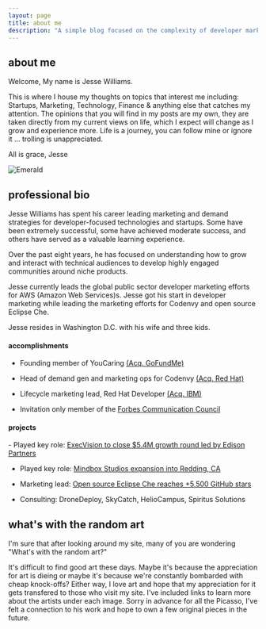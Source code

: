 ```yaml
---
layout: page
title: about me
description: "A simple blog focused on the complexity of developer marketing by Jesse Williams, a marketing professional who specalizes in developer marketing tactics, open source community building, and bringing developer-facing technologies to market."
---
```

## about me
Welcome, My name is Jesse Williams.

This is where I house my thoughts on topics that interest me including: Startups, Marketing, Technology, Finance & anything else that catches my attention. The opinions that you will find in my posts are my own, they are taken directly from my current views on life, which I expect will change as I grow and experience more. Life is a journey, you can follow mine or ignore it ... trolling is unappreciated.

All is grace,
Jesse

![Emerald](img/family.png "Family")


## professional bio
Jesse Williams has spent his career leading marketing and demand strategies for developer-focused technologies and startups. Some have been extremely successful, some have achieved moderate success, and others have served as a valuable learning experience. 

Over the past eight years, he has focused on understanding how to grow and interact with technical audiences to develop highly engaged communities around niche products.

Jesse currently leads the global public sector developer marketing efforts for AWS (Amazon Web Services)s. Jesse got his start in developer marketing while leading the marketing efforts for Codenvy and open source Eclipse Che.

Jesse resides in Washington D.C. with his wife and three kids. 

<h4>accomplishments</h4>

- Founding member of YouCaring <a href="https://techcrunch.com/2018/04/03/gofundme-acquires-youcaring-as-charitable-crowdfunding-continues-to-consolidate/">(Acq. GoFundMe)</a>

- Head of demand gen and marketing ops for Codenvy <a href="https://techcrunch.com/2017/05/25/red-hat-to-acquire-codenvy-as-part-of-its-growing-container-strategy/">(Acq. Red Hat)</a>

- Lifecycle marketing lead, Red Hat Developer <a href="https://techcrunch.com/2019/07/09/ibm-closes-red-hat-acquisition-for-34-billion/">(Acq. IBM)</a>

- Invitation only member of the <a href="https://www.forbes.com/sites/forbescommunicationscouncil/people/jessewilliams1/#e9fa31b51dc2">Forbes Communication Council</a>


<h4>projects</h4>
- Played key role: <a href="https://www.edisonpartners.com/blog/execvision-investment">ExecVision to close $5.4M growth round led by Edison Partners</a>

- Played key role: <a href="https://www.actionnewsnow.com/content/news/Mindbox-Studios-wins--483530871.html">Mindbox Studios expansion into Redding, CA</a>

- Marketing lead: <a href="https://github.com/eclipse/che">Open source Eclipse Che reaches +5,500 GitHub stars</a>

- Consulting: DroneDeploy, SkyCatch, HelioCampus, Spiritus Solutions


## what's with the random art
I'm sure that after looking around my site, many of you are wondering "What's with the random art?"

It's difficult to find good art these days. Maybe it's because the appreciation for art is dieing or maybe it's because we're constantly bombarded with cheap knock-offs? Either way, I love art and hope that my appreciation for it gets transfered to those who visit my site. I've included links to learn more about the artists under each image. Sorry in advance for all the Picasso, I've felt a connection to his work and hope to own a few original pieces in the future.